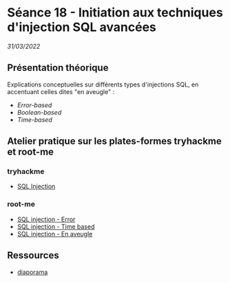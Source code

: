 # Séance 18 - Initiation aux techniques d'injection SQL avancées
*31/03/2022*

## Présentation théorique
Explications conceptuelles sur différents types d'injections SQL, en accentuant celles dites "en aveugle" :
- *Error-based*
- *Boolean-based*
- *Time-based*

## Atelier pratique sur les plates-formes tryhackme et root-me
### tryhackme
- [SQL Injection](https://tryhackme.com/room/sqlinjectionlm)
### root-me
- [SQL injection - Error](https://www.root-me.org/fr/Challenges/Web-Serveur/SQL-injection-Error)
- [SQL injection - Time based](https://www.root-me.org/fr/Challenges/Web-Serveur/SQL-injection-Time-based)
- [SQL injection - En aveugle](https://www.root-me.org/fr/Challenges/Web-Serveur/SQL-injection-en-aveugle)

## Ressources
- [diaporama](https://drive.google.com/file/d/1ZZZuw_hNZjhyEUXX1OxwY1q5Wu2quGW7/view?usp=sharing)